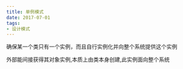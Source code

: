 ```yaml
---
title: 单例模式
date: 2017-07-01
tags:
- 设计模式
---
```


确保某一个类只有一个实例，而且自行实例化并向整个系统提供这个实例

外部能间接获得其对象实例,本质上由类本身创建,此实例面向整个系统
